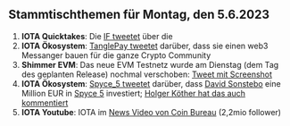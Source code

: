 ## Stammtischthemen für Montag, den 5.6.2023

1. **IOTA Quicktakes**: Die [IF tweetet]() über die 
2. **IOTA Ökosystem**: [TanglePay tweetet](https://twitter.com/tanglepaycom/status/1663392786580901888?s=20) darüber, dass sie einen web3 Messanger bauen für die ganze Crypto Community
3. **Shimmer EVM**: Das neue EVM Testnetz wurde am Dienstag (dem Tag des geplanten Release) nochmal verschoben: [Tweet mit Screenshot](https://twitter.com/Vrom14286662/status/1663434516621410304?s=20)
4. **IOTA Ökosystem**: [Spyce_5 tweetet](https://twitter.com/SPYCE_5/status/1663442651251724289?s=20) darüber, dass [David Sonstebo](https://twitter.com/DavidSonstebo) eine Million EUR in [Spyce 5](https://twitter.com/SPYCE_5) investiert; [Holger Köther hat das auch kommentiert](https://twitter.com/HolgerKoether/status/1663454777781436416?s=20)
5. **IOTA Youtube**: IOTA im [News Video von Coin Bureau](https://youtu.be/s6FMRvs5zX4?t=1056) (2,2mio follower)
